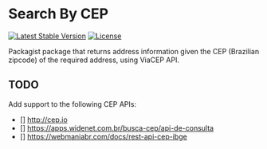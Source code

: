 # Search By CEP
[![Latest Stable Version](https://poser.pugx.org/gustavoalvesdev/search-by-cep/v)](//packages/gustavoalvesdev/search-by-cep)
[![License](https://poser.pugx.org/gustavoalvesdev/search-by-cep/license)](//packagist.org/packages/gustavoalvesdev/search-by-cep)

Packagist package that returns address information given the CEP (Brazilian zipcode) of the required address, using ViaCEP API.

## TODO
Add support to the following CEP APIs:
  - [] http://cep.io
  - [] https://apps.widenet.com.br/busca-cep/api-de-consulta
  - [] https://webmaniabr.com/docs/rest-api-cep-ibge
